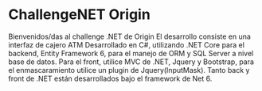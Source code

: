 # ChallengeNET Origin
Bienvenidos/das al challenge .NET de Origin
El desarrollo consiste en una interfaz de cajero ATM
Desarrollado en C#, utilizando .NET Core para el backend, Entity Framework 6, para el manejo de ORM y SQL Server a nivel base de datos.
Para el front, utilice MVC de .NET, Jquery y Bootstrap, para el enmascaramiento utilice un plugin de Jquery(InputMask).
Tanto back y front de .NET están desarrollados bajo el framework de Net 6.
